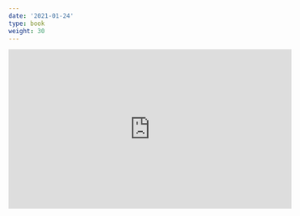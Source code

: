 ```yaml
---
date: '2021-01-24'
type: book
weight: 30
---
```


<iframe width="560" height="315" src="https://www.youtube.com/embed/0PMUaD_QGNI" title="YouTube video player" frameborder="0" allow="accelerometer; autoplay; clipboard-write; encrypted-media; gyroscope; picture-in-picture" allowfullscreen></iframe>
